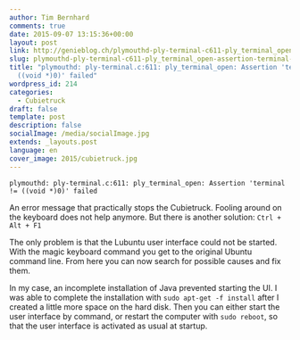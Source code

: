 ```yaml
---
author: Tim Bernhard
comments: true
date: 2015-09-07 13:15:36+00:00
layout: post
link: http://genieblog.ch/plymouthd-ply-terminal-c611-ply_terminal_open-assertion-terminal-void-0-failed/
slug: plymouthd-ply-terminal-c611-ply_terminal_open-assertion-terminal-void-0-failed
title: "plymouthd: ply-terminal.c:611: ply_terminal_open: Assertion 'terminal !=
  ((void *)0)' failed"
wordpress_id: 214
categories:
  - Cubietruck
draft: false
template: post
description: false
socialImage: /media/socialImage.jpg
extends: _layouts.post
language: en
cover_image: 2015/cubietruck.jpg
---
```



    
    plymouthd: ply-terminal.c:611: ply_terminal_open: Assertion 'terminal != ((void *)0)' failed



An error message that practically stops the Cubietruck. Fooling around on the keyboard does not help anymore. But there is another solution: `Ctrl + Alt + F1`

The only problem is that the Lubuntu user interface could not be started. With the magic keyboard command you get to the original Ubuntu command line. From here you can now search for possible causes and fix them.

In my case, an incomplete installation of Java prevented starting the UI. I was able to complete the installation with `sudo apt-get -f install` after I created a little more space on the hard disk. Then you can either start the user interface by command, or restart the computer with `sudo reboot`, so that the user interface is activated as usual at startup.
